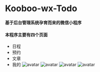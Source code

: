 # Kooboo-wx-Todo
**基于后台管理系统孕育而来的微信小程序**


#### 本程序主要有四个页面

- 日程
- 预约
- 文章
- 我的
![avatar](![theme.jpg](http://ww1.sinaimg.cn/large/006CvvGKgy1g7ztjd7dejj31hc0xcwmq.jpg))
![avatar](![1.png](http://ww1.sinaimg.cn/large/006CvvGKgy1g7ztjky0cdj30c50jwdl9.jpg))
![avatar](![2.png](http://ww1.sinaimg.cn/large/006CvvGKgy1g7ztjur8zdj30cd0lbmxm.jpg))
![avatar](![3.png](http://ww1.sinaimg.cn/large/006CvvGKgy1g7ztk5r449j30bv0ijaa6.jpg))

